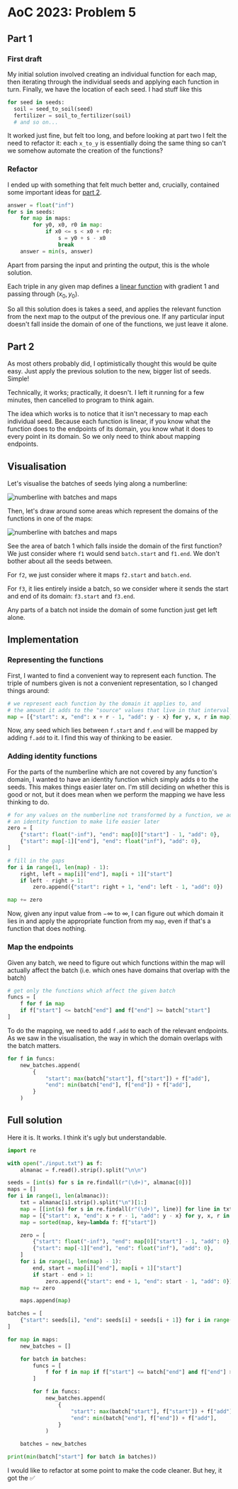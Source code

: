 # AoC 2023: Problem 5

## Part 1

### First draft

My initial solution involved creating an individual function for each map, then
iterating through the individual seeds and applying each function in turn.
Finally, we have the location of each seed. I had stuff like this

```python
for seed in seeds:
  soil = seed_to_soil(seed)
  fertilizer = soil_to_fertilizer(soil)
  # and so on...
```

It worked just fine, but felt too long, and before looking at part two I felt
the need to refactor it: each `x_to_y` is essentially doing the same thing so
can't we somehow automate the creation of the functions?

### Refactor

I ended up with something that felt much better and, crucially, contained some
important ideas for [part 2](#part-2).

```python
answer = float("inf")
for s in seeds:
    for map in maps:
        for y0, x0, r0 in map:
            if x0 <= s < x0 + r0:
                s = y0 + s - x0
                break
    answer = min(s, answer)
```

Apart from parsing the input and printing the output, this is the whole
solution.

Each triple in any given map defines a
[linear function](/pure/coordinate-geometry/equation-of-line/) with gradient $1$
and passing through $(x_0, y_0)$.

So all this solution does is takes a seed, and applies the relevant function
from the next map to the output of the previous one. If any particular input
doesn't fall inside the domain of one of the functions, we just leave it alone.

## Part 2

As most others probably did, I optimistically thought this would be quite easy.
Just apply the previous solution to the new, bigger list of seeds. Simple!

Technically, it works; practically, it doesn't. I left it running for a few
minutes, then cancelled to program to think again.

The idea which works is to notice that it isn't necessary to map each individual
seed. Because each function is linear, if you know what the function does to the
endpoints of its domain, you know what it does to every point in its domain. So
we only need to think about mapping endpoints.

## Visualisation

Let's visualise the batches of seeds lying along a numberline:

![numberline with batches and maps](/img/learn/blog-02.svg)

Then, let's draw around some areas which represent the domains of the functions
in one of the maps:

![numberline with batches and maps](/img/learn/blog-01.svg)

See the area of batch 1 which falls inside the domain of the first function? We
just consider where `f1` would send `batch.start` and `f1.end`. We don't bother
about all the seeds between.

For `f2`, we just consider where it maps `f2.start` and `batch.end`.

For `f3`, it lies entirely inside a batch, so we consider where it sends the
start and end of its domain: `f3.start` and `f3.end`.

Any parts of a batch not inside the domain of some function just get left alone.

## Implementation

### Representing the functions

First, I wanted to find a convenient way to represent each function. The triple
of numbers given is not a convenient representation, so I changed things around:

```python
# we represent each function by the domain it applies to, and
# the amount it adds to the "source" values that live in that interval
map = [{"start": x, "end": x + r - 1, "add": y - x} for y, x, r in map]
```

Now, any seed which lies between `f.start` and `f.end` will be mapped by adding
`f.add` to it. I find this way of thinking to be easier.

### Adding identity functions

For the parts of the numberline which are not covered by any function's domain,
I wanted to have an identity function which simply adds `0` to the seeds. This
makes things easier later on. I'm still deciding on whether this is good or not,
but it does mean when we perform the mapping we have less thinking to do.

```python
# for any values on the numberline not transformed by a function, we add
# an identity function to make life easier later
zero = [
    {"start": float("-inf"), "end": map[0]["start"] - 1, "add": 0},
    {"start": map[-1]["end"], "end": float("inf"), "add": 0},
]

# fill in the gaps
for i in range(1, len(map) - 1):
    right, left = map[i]["end"], map[i + 1]["start"]
    if left - right > 1:
        zero.append({"start": right + 1, "end": left - 1, "add": 0})

map += zero
```

Now, given any input value from $-\infty$ to $\infty$, I can figure out which
domain it lies in and apply the appropriate function from my `map`, even if
that's a function that does nothing.

### Map the endpoints

Given any batch, we need to figure out which functions within the map will
actually affect the batch (i.e. which ones have domains that overlap with the
batch)

```python
# get only the functions which affect the given batch
funcs = [
    f for f in map
    if f["start"] <= batch["end"] and f["end"] >= batch["start"]
]
```

To do the mapping, we need to add `f.add` to each of the relevant endpoints. As
we saw in the visualisation, the way in which the domain overlaps with the batch
matters.

```python
for f in funcs:
    new_batches.append(
        {
            "start": max(batch["start"], f["start"]) + f["add"],
            "end": min(batch["end"], f["end"]) + f["add"],
        }
    )
```

## Full solution

Here it is. It works. I think it's ugly but understandable.

```python
import re

with open("./input.txt") as f:
    almanac = f.read().strip().split("\n\n")

seeds = [int(s) for s in re.findall(r"(\d+)", almanac[0])]
maps = []
for i in range(1, len(almanac)):
    txt = almanac[i].strip().split("\n")[1:]
    map = [[int(s) for s in re.findall(r"(\d+)", line)] for line in txt]
    map = [{"start": x, "end": x + r - 1, "add": y - x} for y, x, r in map]
    map = sorted(map, key=lambda f: f["start"])

    zero = [
        {"start": float("-inf"), "end": map[0]["start"] - 1, "add": 0},
        {"start": map[-1]["end"], "end": float("inf"), "add": 0},
    ]
    for i in range(1, len(map) - 1):
        end, start = map[i]["end"], map[i + 1]["start"]
        if start - end > 1:
            zero.append({"start": end + 1, "end": start - 1, "add": 0})
    map += zero

    maps.append(map)

batches = [
    {"start": seeds[i], "end": seeds[i] + seeds[i + 1]} for i in range(0, len(seeds), 2)
]

for map in maps:
    new_batches = []

    for batch in batches:
        funcs = [
            f for f in map if f["start"] <= batch["end"] and f["end"] >= batch["start"]
        ]

        for f in funcs:
            new_batches.append(
                {
                    "start": max(batch["start"], f["start"]) + f["add"],
                    "end": min(batch["end"], f["end"]) + f["add"],
                }
            )

    batches = new_batches

print(min(batch["start"] for batch in batches))
```

I would like to refactor at some point to make the code cleaner. But hey, it got
the :white_check_mark:
